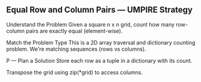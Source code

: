 ## Equal Row and Column Pairs — UMPIRE Strategy
 Understand the Problem
Given a square n x n grid, count how many row-column pairs are exactly equal (element-wise).

Match the Problem Type
This is a 2D array traversal and dictionary counting problem. We're matching sequences (rows vs columns).


P — Plan a Solution
Store each row as a tuple in a dictionary with its count.

Transpose the grid using zip(*grid) to access columns.

